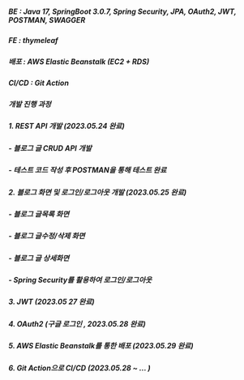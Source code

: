 ##### BE : Java 17, SpringBoot 3.0.7, Spring Security, JPA, OAuth2, JWT, POSTMAN, SWAGGER

##### FE : thymeleaf

##### 배포 : AWS Elastic Beanstalk (EC2 + RDS)

##### CI/CD : Git Action


##### 개발 진행 과정

##### 1. REST API 개발 (2023.05.24 완료)
#####      - 블로그 글 CRUD API 개발
#####      - 테스트 코드 작성 후 POSTMAN을 통해 테스트 완료

##### 2. 블로그 화면 및 로그인/로그아웃 개발 (2023.05.25 완료)
#####      - 블로그 글목록 화면
#####      - 블로그 글수정/삭제 화면
#####      - 블로그 글 상세화면 
#####      - Spring Security를 활용하여 로그인/로그아웃

##### 3. JWT (2023.05 27 완료)

##### 4. OAuth2 (구글 로그인 , 2023.05.28 완료) 

##### 5. AWS Elastic Beanstalk를 통한 배포  (2023.05.29 완료)

##### 6. Git Action으로 CI/CD (2023.05.28 ~ ... )
